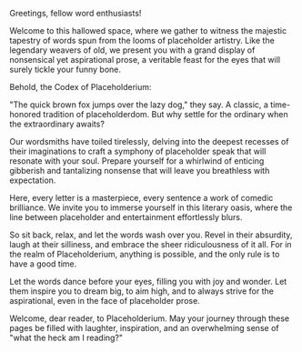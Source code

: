Greetings, fellow word enthusiasts!

Welcome to this hallowed space, where we gather to witness the majestic tapestry of words spun from the looms of placeholder artistry. Like the legendary weavers of old, we present you with a grand display of nonsensical yet aspirational prose, a veritable feast for the eyes that will surely tickle your funny bone.

Behold, the Codex of Placeholderium:

"The quick brown fox jumps over the lazy dog," they say. A classic, a time-honored tradition of placeholderdom. But why settle for the ordinary when the extraordinary awaits?

Our wordsmiths have toiled tirelessly, delving into the deepest recesses of their imaginations to craft a symphony of placeholder speak that will resonate with your soul. Prepare yourself for a whirlwind of enticing gibberish and tantalizing nonsense that will leave you breathless with expectation.

Here, every letter is a masterpiece, every sentence a work of comedic brilliance. We invite you to immerse yourself in this literary oasis, where the line between placeholder and entertainment effortlessly blurs.

So sit back, relax, and let the words wash over you. Revel in their absurdity, laugh at their silliness, and embrace the sheer ridiculousness of it all. For in the realm of Placeholderium, anything is possible, and the only rule is to have a good time.

Let the words dance before your eyes, filling you with joy and wonder. Let them inspire you to dream big, to aim high, and to always strive for the aspirational, even in the face of placeholder prose.

Welcome, dear reader, to Placeholderium. May your journey through these pages be filled with laughter, inspiration, and an overwhelming sense of "what the heck am I reading?"
